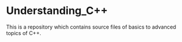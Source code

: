 # Understanding_C++
This is a repository which contains source files of basics to advanced topics of C++. 
